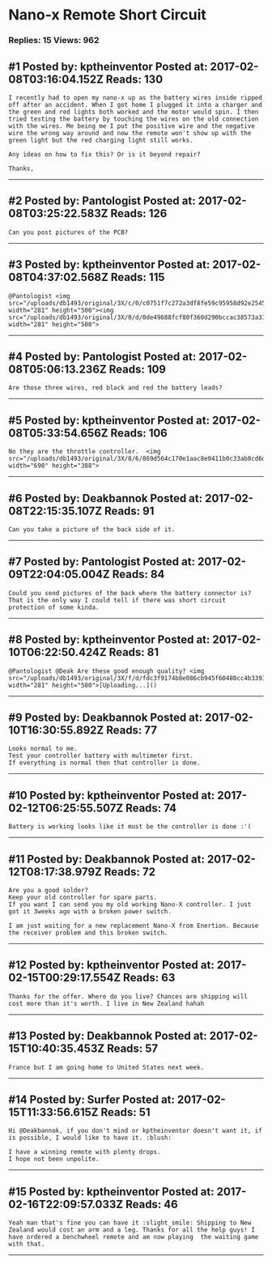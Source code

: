 # Nano-x Remote Short Circuit

### Replies: 15 Views: 962

## \#1 Posted by: kptheinventor Posted at: 2017-02-08T03:16:04.152Z Reads: 130

```
I recently had to open my nano-x up as the battery wires inside ripped off after an accident. When I got home I plugged it into a charger and the green and red lights both worked and the motor would spin. I then tried testing the battery by touching the wires on the old connection with the wires. Me being me I put the positive wire and the negative wire the wrong way around and now the remote won't show up with the green light but the red charging light still works.

Any ideas on how to fix this? Or is it beyond repair?

Thanks,
```

---
## \#2 Posted by: Pantologist Posted at: 2017-02-08T03:25:22.583Z Reads: 126

```
Can you post pictures of the PCB?
```

---
## \#3 Posted by: kptheinventor Posted at: 2017-02-08T04:37:02.568Z Reads: 115

```
@Pantologist <img src="/uploads/db1493/original/3X/c/0/c0751f7c272a3df8fe59c95958d92e2545884c21.JPG" width="281" height="500"><img src="/uploads/db1493/original/3X/0/d/0de49688fcf80f360d290bccac38573a3161ab76.JPG" width="281" height="500">
```

---
## \#4 Posted by: Pantologist Posted at: 2017-02-08T05:06:13.236Z Reads: 109

```
Are those three wires, red black and red the battery leads?
```

---
## \#5 Posted by: kptheinventor Posted at: 2017-02-08T05:33:54.656Z Reads: 106

```
No they are the throttle controller.  <img src="/uploads/db1493/original/3X/8/6/869d564c170e1aac8e0411b0c33ab8cd6d79fafa.JPG" width="690" height="388">
```

---
## \#6 Posted by: Deakbannok Posted at: 2017-02-08T22:15:35.107Z Reads: 91

```
Can you take a picture of the back side of it.
```

---
## \#7 Posted by: Pantologist Posted at: 2017-02-09T22:04:05.004Z Reads: 84

```
Could you send pictures of the back where the battery connector is? That is the only way I could tell if there was short circuit protection of some kinda.
```

---
## \#8 Posted by: kptheinventor Posted at: 2017-02-10T06:22:50.424Z Reads: 81

```
@Pantologist @Deak Are these good enough quality? <img src="/uploads/db1493/original/3X/f/d/fdc3f9174b8e086cb945f60480cc4b3393d038bb.JPG" width="281" height="500">[Uploading...]()
```

---
## \#9 Posted by: Deakbannok Posted at: 2017-02-10T16:30:55.892Z Reads: 77

```
Looks normal to me.
Test your controller battery with multimeter first.
If everything is normal then that controller is done.
```

---
## \#10 Posted by: kptheinventor Posted at: 2017-02-12T06:25:55.507Z Reads: 74

```
Battery is working looks like it must be the controller is done :'(
```

---
## \#11 Posted by: Deakbannok Posted at: 2017-02-12T08:17:38.979Z Reads: 72

```
Are you a good solder?
Keep your old controller for spare parts.
If you want I can send you my old working Nano-X controller. I just got it 3weeks ago with a broken power switch.

I am just waiting for a new replacement Nano-X from Enertion. Because the receiver problem and this broken switch.
```

---
## \#12 Posted by: kptheinventor Posted at: 2017-02-15T00:29:17.554Z Reads: 63

```
Thanks for the offer. Where do you live? Chances are shipping will cost more than it's worth. I live in New Zealand hahah
```

---
## \#13 Posted by: Deakbannok Posted at: 2017-02-15T10:40:35.453Z Reads: 57

```
France but I am going home to United States next week.
```

---
## \#14 Posted by: Surfer Posted at: 2017-02-15T11:33:56.615Z Reads: 51

```
Hi @Deakbannok, if you don't mind or kptheinventor doesn't want it, if is possible, I would like to have it. :blush:

I have a winning remote with plenty drops.
I hope not been unpolite.
```

---
## \#15 Posted by: kptheinventor Posted at: 2017-02-16T22:09:57.033Z Reads: 46

```
Yeah man that's fine you can have it :slight_smile: Shipping to New Zealand would cost an arm and a leg. Thanks for all the help guys! I have ordered a benchwheel remote and am now playing  the waiting game with that.
```

---
